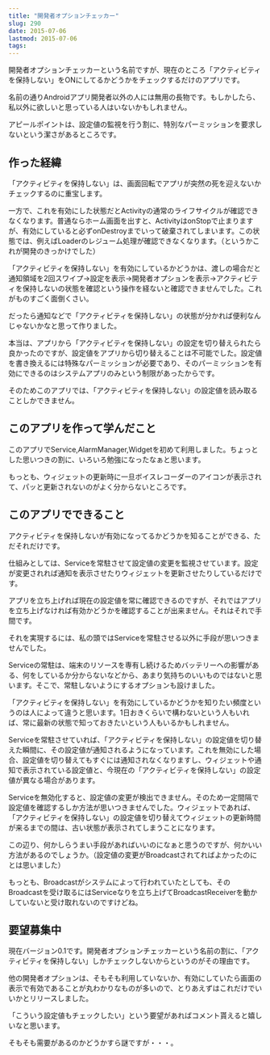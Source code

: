 ```yaml
---
title: "開発者オプションチェッカー"
slug: 290
date: 2015-07-06
lastmod: 2015-07-06
tags: 
---
```


開発者オプションチェッカーという名前ですが、現在のところ「アクティビティを保持しない」をONにしてるかどうかをチェックするだけのアプリです。

名前の通りAndroidアプリ開発者以外の人には無用の長物です。もしかしたら、私以外に欲しいと思っている人はいないかもしれません。

アピールポイントは、設定値の監視を行う割に、特別なパーミッションを要求しないという潔さがあるところです。


## 作った経緯


「アクティビティを保持しない」は、画面回転でアプリが突然の死を迎えないかチェックするのに重宝します。

一方で、これを有効にした状態だとActivityの通常のライフサイクルが確認できなくなります。普通ならホーム画面を出すと、ActivityはonStopで止まりますが、有効にしていると必ずonDestroyまでいって破棄されてしまいます。この状態では、例えばLoaderのレジューム処理が確認できなくなります。（というかこれが開発のきっかけでした）

「アクティビティを保持しない」を有効にしているかどうかは、渡しの場合だと通知領域を2回スワイプ→設定を表示→開発者オプションを表示→アクティビティを保持しないの状態を確認という操作を経ないと確認できませんでした。これがものすごく面倒くさい。

だったら通知などで「アクティビティを保持しない」の状態が分かれば便利なんじゃないかなと思って作りました。

本当は、アプリから「アクティビティを保持しない」の設定を切り替えられたら良かったのですが、設定値をアプリから切り替えることは不可能でした。設定値を書き換えるには特殊なパーミッションが必要であり、そのパーミッションを有効にできるのはシステムアプリのみという制限があったからです。

そのためこのアプリでは、「アクティビティを保持しない」の設定値を読み取ることしかできません。


## このアプリを作って学んだこと


このアプリでService,AlarmManager,Widgetを初めて利用しました。ちょっとした思いつきの割に、いろいろ勉強になったなぁと思います。

もっとも、ウィジェットの更新時に一旦ボイスレコーダーのアイコンが表示されて、パッと更新されないのがよく分からないところです。


## このアプリでできること


アクティビティを保持しないが有効になってるかどうかを知ることができる、ただそれだけです。

仕組みとしては、Serviceを常駐させて設定値の変更を監視させています。設定が変更されれば通知を表示させたりウィジェットを更新させたりしているだけです。

アプリを立ち上げれば現在の設定値を常に確認できるのですが、それではアプリを立ち上げなければ有効かどうかを確認することが出来ません。それはそれで手間です。

それを実現するには、私の頭ではServiceを常駐させる以外に手段が思いつきませんでした。

Serviceの常駐は、端末のリソースを専有し続けるためバッテリーへの影響がある、何をしているか分からないなどから、あまり気持ちのいいものではないと思います。そこで、常駐しないようにするオプションも設けました。

「アクティビティを保持しない」を有効にしているかどうかを知りたい頻度というのは人によって違うと思います。1日おきくらいで構わないという人もいれば、常に最新の状態で知っておきたいという人もいるかもしれません。

Serviceを常駐させていれば、「アクティビティを保持しない」の設定値を切り替えた瞬間に、その設定値が通知されるようになっています。これを無効にした場合、設定値を切り替えてもすぐには通知されなくなりますし、ウィジェットや通知で表示されている設定値と、今現在の「アクティビティを保持しない」の設定値が異なる場合があります。

Serviceを無効化すると、設定値の変更が検出できません。そのため一定間隔で設定値を確認するしか方法が思いつきませんでした。ウィジェットであれば、「アクティビティを保持しない」の設定値を切り替えてウィジェットの更新時間が来るまでの間は、古い状態が表示されてしまうことになります。

この辺り、何かしらうまい手段があればいいのになぁと思うのですが、何かいい方法があるのでしょうか。（設定値の変更がBroadcastされてればよかったのにとは思いました）

もっとも、Broadcastがシステムによって行われていたとしても、そのBroadcastを受け取るにはServiceなりを立ち上げてBroadcastReceiverを動かしていないと受け取れないのですけどね。


## 要望募集中


現在バージョン0.1です。開発者オプションチェッカーという名前の割に、「アクティビティを保持しない」しかチェックしないからというのがその理由です。

他の開発者オプションは、そもそも利用していないか、有効にしていたら画面の表示で有効であることが丸わかりなものが多いので、とりあえずはこれだけでいいかとリリースしました。

「こういう設定値もチェックしたい」という要望があればコメント貰えると嬉しいなと思います。

そもそも需要があるのかどうかすら謎ですが・・・。


  